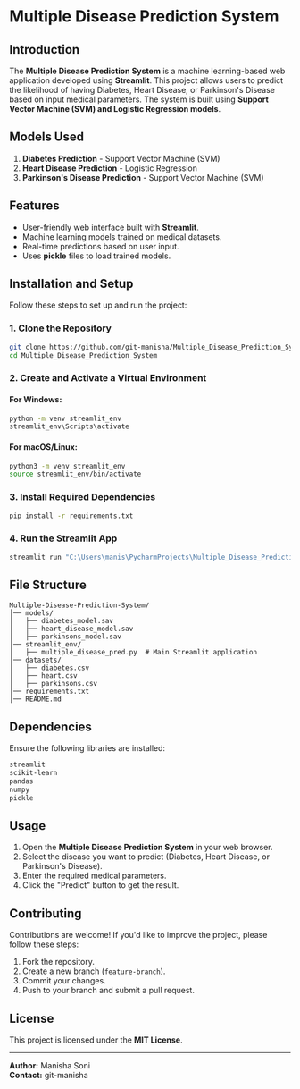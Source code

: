 # Multiple Disease Prediction System

## Introduction
The **Multiple Disease Prediction System** is a machine learning-based web application developed using **Streamlit**. This project allows users to predict the likelihood of having Diabetes, Heart Disease, or Parkinson's Disease based on input medical parameters. The system is built using **Support Vector Machine (SVM) and Logistic Regression models**.

## Models Used
1. **Diabetes Prediction** - Support Vector Machine (SVM)
2. **Heart Disease Prediction** - Logistic Regression
3. **Parkinson's Disease Prediction** - Support Vector Machine (SVM)

## Features
- User-friendly web interface built with **Streamlit**.
- Machine learning models trained on medical datasets.
- Real-time predictions based on user input.
- Uses **pickle** files to load trained models.

## Installation and Setup
Follow these steps to set up and run the project:

### 1. Clone the Repository
```sh
git clone https://github.com/git-manisha/Multiple_Disease_Prediction_System.git
cd Multiple_Disease_Prediction_System
```

### 2. Create and Activate a Virtual Environment
#### For Windows:
```sh
python -m venv streamlit_env
streamlit_env\Scripts\activate
```
#### For macOS/Linux:
```sh
python3 -m venv streamlit_env
source streamlit_env/bin/activate
```

### 3. Install Required Dependencies
```sh
pip install -r requirements.txt
```

### 4. Run the Streamlit App
```sh
streamlit run "C:\Users\manis\PycharmProjects\Multiple_Disease_Prediction\streamlit_env\multiple_disease_pred.py"
```

## File Structure
```
Multiple-Disease-Prediction-System/
│── models/
│   ├── diabetes_model.sav
│   ├── heart_disease_model.sav
│   ├── parkinsons_model.sav
│── streamlit_env/
│   ├── multiple_disease_pred.py  # Main Streamlit application
│── datasets/
│   ├── diabetes.csv
│   ├── heart.csv
│   ├── parkinsons.csv
│── requirements.txt
│── README.md
```

## Dependencies
Ensure the following libraries are installed:
```sh
streamlit
scikit-learn
pandas
numpy
pickle
```

## Usage
1. Open the **Multiple Disease Prediction System** in your web browser.
2. Select the disease you want to predict (Diabetes, Heart Disease, or Parkinson's Disease).
3. Enter the required medical parameters.
4. Click the "Predict" button to get the result.

## Contributing
Contributions are welcome! If you'd like to improve the project, please follow these steps:
1. Fork the repository.
2. Create a new branch (`feature-branch`).
3. Commit your changes.
4. Push to your branch and submit a pull request.

## License
This project is licensed under the **MIT License**.

---
**Author:** Manisha Soni  
**Contact:** git-manisha

